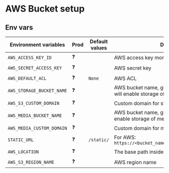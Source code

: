 # AWS Bucket setup

## Env vars

| Environment variables     | Prod | Default values | Descriptions                                                                                               |
| ------------------------- | ---- | -------------- | ---------------------------------------------------------------------------------------------------------- |
| `AWS_ACCESS_KEY_ID`       | ❓   |                | AWS access key more infos [here](https://django-storages.readthedocs.io/en/latest/backends/amazon-S3.html) |
| `AWS_SECRET_ACCESS_KEY`   | ❓   |                | AWS secret key                                                                                             |
| `AWS_DEFAULT_ACL`         | ❓   | `None`         | AWS ACL                                                                                                    |
| `AWS_STORAGE_BUCKET_NAME` | ❓   |                | AWS bucket name, giving a storage bucket name will enable storage of staticfiles                           |
| `AWS_S3_CUSTOM_DOMAIN`    | ❓   |                | Custom domain for static bucket                                                                            |
| `AWS_MEDIA_BUCKET_NAME`   | ❓   |                | AWS bucket name, giving a media bucket name will enable storage of media files                             |
| `AWS_MEDIA_CUSTOM_DOMAIN` | ❓   |                | Custom domain for media bucket                                                                             |
| `STATIC_URL`              | ❓   | `/static/`     | For AWS: `https://<bucket_name>.s3.amazonaws.com/<static>/`                                                |
| `AWS_LOCATION`            | ❓   |                | The base path inside you S3 bucket                                                                         |
| `AWS_S3_REGION_NAME`      | ❓   |                | AWS region name                                                                                            |
